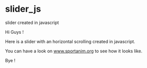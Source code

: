 # slider_js
slider created in javascript 


Hi Guys !

Here is a slider with an horizontal scrolling created in javascript.

You can have a look on www.sportanim.org to see how it looks like. 

Bye !
